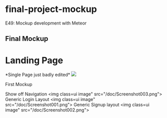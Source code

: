 # final-project-mockup
E49: Mockup development with Meteor

## Final Mockup

<h1>Landing Page</h1> *Single Page just badly edited*
<img class=ui image" src="/doc/Screenshot-landing.png">


First Mockup

Show off Navigation 
<img class=ui image" src="/doc/Screenshot003.png">
Generic Login Layout
<img class=ui image" src="/doc/Screenshot001.png">
Generic Signup layout
<img class=ui image" src="/doc/Screenshot002.png">
